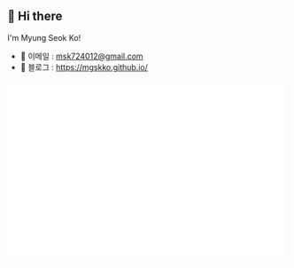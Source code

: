 ## 👋 Hi there
I'm Myung Seok Ko!

* 👔 이메일 : msk724012@gmail.com
* 🌱 블로그 : https://mgskko.github.io/

 ![Metrics](/github-metrics-mgskko.svg)

<!--
**mgskko/mgskko** is a ✨ _special_ ✨ repository because its `README.md` (this file) appears on your GitHub profile.

Here are some ideas to get you started:

- 🔭 I’m currently working on ...
- 🌱 I’m currently learning ...
- 👯 I’m looking to collaborate on ...
- 🤔 I’m looking for help with ...
- 💬 Ask me about ...
- 📫 How to reach me: ...
- 😄 Pronouns: ...
- ⚡ Fun fact: ...
-->
